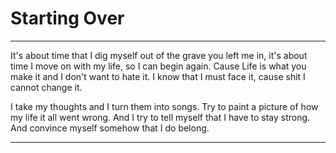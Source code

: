 # Starting Over

---

It's about time that I dig myself 
out of the grave you left me in,
it's about time I move on with my life, 
so I can begin again.
Cause Life is what you make it 
and I don't want to hate it.
I know that I must face it, 
cause shit I cannot change it.

I take my thoughts and 
I turn them into songs.
Try to paint a picture of how 
my life it all went wrong.
And I try to tell myself 
that I have to stay strong.
And convince myself 
somehow that I do belong.

---
